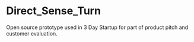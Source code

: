# Direct_Sense_Turn
Open source prototype used in 3 Day Startup for part of product pitch and customer evaluation. 
